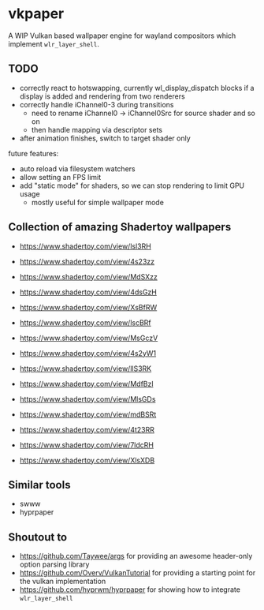 # vkpaper

A WIP Vulkan based wallpaper engine for wayland compositors which implement `wlr_layer_shell`.

## TODO

- correctly react to hotswapping, currently wl_display_dispatch blocks if a display is added and rendering from two renderers
- correctly handle iChannel0-3 during transitions
  - need to rename iChannel0 -> iChannel0Src for source shader and so on
  - then handle mapping via descriptor sets
- after animation finishes, switch to target shader only

future features:
- auto reload via filesystem watchers
- allow setting an FPS limit
- add "static mode" for shaders, so we can stop rendering to limit GPU usage
  - mostly useful for simple wallpaper mode

## Collection of amazing Shadertoy wallpapers

- https://www.shadertoy.com/view/lsl3RH
- https://www.shadertoy.com/view/4s23zz
- https://www.shadertoy.com/view/MdSXzz

- https://www.shadertoy.com/view/4dsGzH
- https://www.shadertoy.com/view/XsBfRW
- https://www.shadertoy.com/view/lscBRf
- https://www.shadertoy.com/view/MsGczV
- https://www.shadertoy.com/view/4s2yW1
- https://www.shadertoy.com/view/llS3RK
- https://www.shadertoy.com/view/MdfBzl
- https://www.shadertoy.com/view/MlsGDs
- https://www.shadertoy.com/view/mdBSRt
- https://www.shadertoy.com/view/4t23RR
- https://www.shadertoy.com/view/7ldcRH
- https://www.shadertoy.com/view/XlsXDB

## Similar tools

- swww
- hyprpaper

## Shoutout to

- https://github.com/Taywee/args for providing an awesome header-only option parsing library
- https://github.com/Overv/VulkanTutorial for providing a starting point for the vulkan implementation
- https://github.com/hyprwm/hyprpaper for showing how to integrate `wlr_layer_shell`
